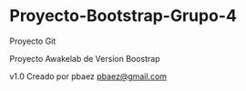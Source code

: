 # Proyecto-Bootstrap-Grupo-4
Proyecto Git

Proyecto Awakelab de Version Boostrap

v1.0 Creado por pbaez 
pbaez@gmail.com
